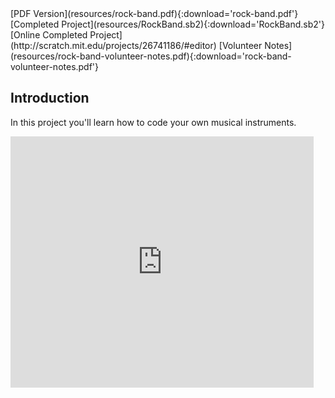 <div class="p-hero-buttons">
  [PDF Version](resources/rock-band.pdf){:download='rock-band.pdf'}
  [Completed Project](resources/RockBand.sb2){:download='RockBand.sb2'}
  [Online Completed Project](http://scratch.mit.edu/projects/26741186/#editor)
  [Volunteer Notes](resources/rock-band-volunteer-notes.pdf){:download='rock-band-volunteer-notes.pdf'}
 </div>

## Introduction

In this project you'll learn how to code your own musical instruments.

<div class="scratch-preview">
  <iframe allowtransparency="true" width="485" height="402" src="https://scratch.mit.edu/projects/embed/26741186/?autostart=false" frameborder="0"></iframe>
</div>

